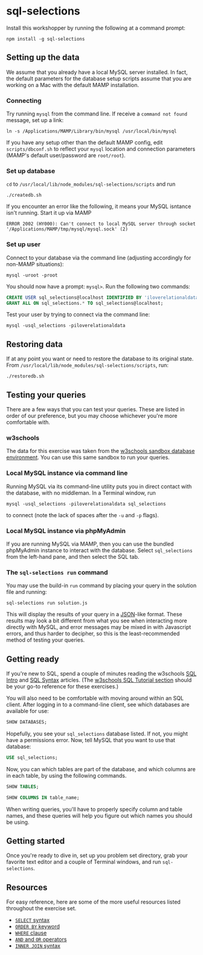 # sql-selections

Install this workshopper by running the following at a command prompt:
```
npm install -g sql-selections
````

## Setting up the data
We assume that you already have a local MySQL server installed. In fact, the default parameters for the database setup scripts assume that you are working on a Mac with the default MAMP installation.

### Connecting
Try running `mysql` from the command line. If receive a `command not found` message, set up a link:
```
ln -s /Applications/MAMP/Library/bin/mysql /usr/local/bin/mysql
```
If you have any setup other than the default MAMP config, edit `scripts/dbconf.sh` to reflect your `mysql` location and connection parameters (MAMP's default user/password are `root/root`).

### Set up database
`cd` to `/usr/local/lib/node_modules/sql-selections/scripts` and run
```
./createdb.sh
```
If you encounter an error like the following, it means your MySQL isntance isn't running. Start it up via MAMP
```
ERROR 2002 (HY000): Can't connect to local MySQL server through socket '/Applications/MAMP/tmp/mysql/mysql.sock' (2)
```

### Set up user
Connect to your database via the command line (adjusting accordingly for non-MAMP situations):
```
mysql -uroot -proot
```
You should now have a prompt: `mysql>`. Run the following two commands:
```sql
CREATE USER sql_selections@localhost IDENTIFIED BY 'iloverelationaldata';
GRANT ALL ON sql_selections.* TO sql_selections@localhost;
```

Test your user by trying to connect via the command line:
```
mysql -usql_selections -piloverelationaldata
```

## Restoring data
If at any point you want or need to restore the database to its original state. From `/usr/local/lib/node_modules/sql-selections/scripts`, run:
```
./restoredb.sh
```

## Testing your queries
There are a few ways that you can test your queries. These are listed in order of our preference, but you may choose whichever you're more comfortable with.

### w3schools
The data for this exercise was taken from the [w3schools sandbox database environment](http://www.w3schools.com/sql/trysql.asp?filename=trysql_select_all). You can use this same sandbox to run your queries.

### Local MySQL instance via command line
Running MySQL via its command-line utility puts you in direct contact with the database, with no middleman. In a Terminal window, run
```
mysql -usql_selections -piloverelationaldata sql_selections
```
to connect (note the lack of spaces after the `-u` and `-p` flags).

### Local MySQL instance via phpMyAdmin
If you are running MySQL via MAMP, then you can use the bundled phpMyAdmin instance to interact with the database. Select `sql_selections` from the left-hand pane, and then select the SQL tab.

### The `sql-selections run` command
You may use the build-in `run` command by placing your query in the solution file and running:
```
sql-selections run solution.js
```
This will display the results of your query in a [JSON](http://en.wikipedia.org/wiki/JSON)-like format. These results may look a bit different from what you see when interacting more directly with MySQL, and error messages may be mixed in with Javascript errors, and thus harder to decipher, so this is the least-recommended method of testing your queries.

## Getting ready
If you're new to SQL, spend a couple of minutes reading the w3schools [SQL Intro](http://www.w3schools.com/sql/sql_intro.asp) and [SQL Syntax](http://www.w3schools.com/sql/sql_syntax.asp) articles. (The [w3schools SQL Tutorial section](http://www.w3schools.com/sql/default.asp) should be your go-to reference for these exercises.)

You will also need to be comfortable with moving around within an SQL client. After logging in to a command-line client, see which databases are available for use:
```sql
SHOW DATABASES;
```
Hopefully, you see your `sql_selections` database listed. If not, you might have a permissions error. Now, tell MySQL that you want to use that database:
```sql
USE sql_selections;
```
Now, you can which tables are part of the database, and which columns are in each table, by using the following commands.
```sql
SHOW TABLES;
```
```sql
SHOW COLUMNS IN table_name;
```

When writing queries, you'll have to properly specify column and table names, and these queries will help you figure out which names you should be using.

## Getting started
Once you're ready to dive in, set up you problem set directory, grab your favorite text editor and a couple of Terminal windows, and run `sql-selections`.

## Resources
For easy reference, here are some of the more useful resources listed throughout the exercise set.

* [`SELECT` syntax](http://www.w3schools.com/sql/sql_select.asp)
* [`ORDER BY` keyword](http://www.w3schools.com/sql/sql_orderby.asp)
* [`WHERE` clause](http://www.w3schools.com/sql/sql_where.asp)
* [`AND` and `OR` operators](http://www.w3schools.com/sql/sql_and_or.asp)
* [`INNER JOIN` syntax](http://www.w3schools.com/sql/sql_join_inner.asp)
